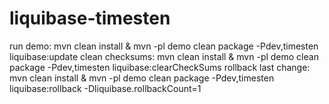 # liquibase-timesten


run demo: mvn clean install & mvn -pl demo clean package -Pdev,timesten liquibase:update
clean checksums: mvn clean install & mvn -pl demo clean package -Pdev,timesten liquibase:clearCheckSums
rollback last change: mvn clean install & mvn -pl demo clean package -Pdev,timesten liquibase:rollback -Dliquibase.rollbackCount=1


